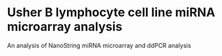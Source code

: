 # Usher B lymphocyte cell line miRNA microarray analysis

An analysis of NanoString miRNA microarray and ddPCR analysis
